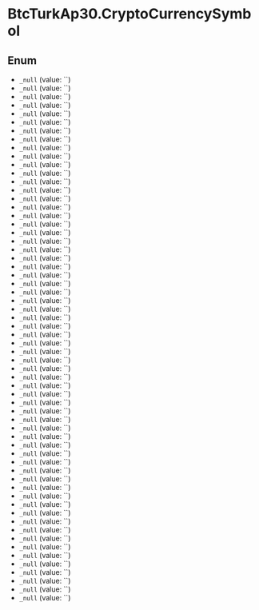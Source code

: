 # BtcTurkAp30.CryptoCurrencySymbol

## Enum

* `_null` (value: ``)
* `_null` (value: ``)
* `_null` (value: ``)
* `_null` (value: ``)
* `_null` (value: ``)
* `_null` (value: ``)
* `_null` (value: ``)
* `_null` (value: ``)
* `_null` (value: ``)
* `_null` (value: ``)
* `_null` (value: ``)
* `_null` (value: ``)
* `_null` (value: ``)
* `_null` (value: ``)
* `_null` (value: ``)
* `_null` (value: ``)
* `_null` (value: ``)
* `_null` (value: ``)
* `_null` (value: ``)
* `_null` (value: ``)
* `_null` (value: ``)
* `_null` (value: ``)
* `_null` (value: ``)
* `_null` (value: ``)
* `_null` (value: ``)
* `_null` (value: ``)
* `_null` (value: ``)
* `_null` (value: ``)
* `_null` (value: ``)
* `_null` (value: ``)
* `_null` (value: ``)
* `_null` (value: ``)
* `_null` (value: ``)
* `_null` (value: ``)
* `_null` (value: ``)
* `_null` (value: ``)
* `_null` (value: ``)
* `_null` (value: ``)
* `_null` (value: ``)
* `_null` (value: ``)
* `_null` (value: ``)
* `_null` (value: ``)
* `_null` (value: ``)
* `_null` (value: ``)
* `_null` (value: ``)
* `_null` (value: ``)
* `_null` (value: ``)
* `_null` (value: ``)
* `_null` (value: ``)
* `_null` (value: ``)
* `_null` (value: ``)
* `_null` (value: ``)
* `_null` (value: ``)
* `_null` (value: ``)
* `_null` (value: ``)
* `_null` (value: ``)
* `_null` (value: ``)
* `_null` (value: ``)
* `_null` (value: ``)
* `_null` (value: ``)
* `_null` (value: ``)
* `_null` (value: ``)
